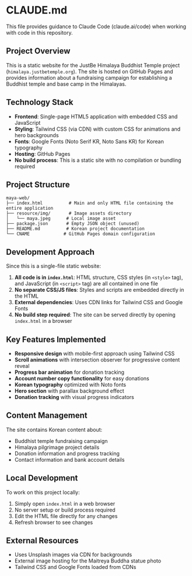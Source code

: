 # CLAUDE.md

This file provides guidance to Claude Code (claude.ai/code) when working with code in this repository.

## Project Overview

This is a static website for the JustBe Himalaya Buddhist Temple project (`himalaya.justbetemple.org`). The site is hosted on GitHub Pages and provides information about a fundraising campaign for establishing a Buddhist temple and base camp in the Himalayas.

## Technology Stack

- **Frontend**: Single-page HTML5 application with embedded CSS and JavaScript
- **Styling**: Tailwind CSS (via CDN) with custom CSS for animations and hero backgrounds
- **Fonts**: Google Fonts (Noto Serif KR, Noto Sans KR) for Korean typography
- **Hosting**: GitHub Pages
- **No build process**: This is a static site with no compilation or bundling required

## Project Structure

```
maya-web/
├── index.html          # Main and only HTML file containing the entire application
├── resource/img/       # Image assets directory
│   └── maya.jpeg      # Local image asset
├── package.json       # Empty JSON object (unused)
├── README.md          # Korean project documentation
└── CNAME             # GitHub Pages domain configuration
```

## Development Approach

Since this is a single-file static website:

1. **All code is in `index.html`**: HTML structure, CSS styles (in `<style>` tag), and JavaScript (in `<script>` tag) are all contained in one file
2. **No separate CSS/JS files**: Styles and scripts are embedded directly in the HTML
3. **External dependencies**: Uses CDN links for Tailwind CSS and Google Fonts
4. **No build step required**: The site can be served directly by opening `index.html` in a browser

## Key Features Implemented

- **Responsive design** with mobile-first approach using Tailwind CSS
- **Scroll animations** with intersection observer for progressive content reveal  
- **Progress bar animation** for donation tracking
- **Account number copy functionality** for easy donations
- **Korean typography** optimized with Noto fonts
- **Hero section** with parallax background effect
- **Donation tracking** with visual progress indicators

## Content Management

The site contains Korean content about:
- Buddhist temple fundraising campaign
- Himalaya pilgrimage project details  
- Donation information and progress tracking
- Contact information and bank account details

## Local Development

To work on this project locally:
1. Simply open `index.html` in a web browser
2. No server setup or build process required
3. Edit the HTML file directly for any changes
4. Refresh browser to see changes

## External Resources

- Uses Unsplash images via CDN for backgrounds
- External image hosting for the Maitreya Buddha statue photo
- Tailwind CSS and Google Fonts loaded from CDNs
